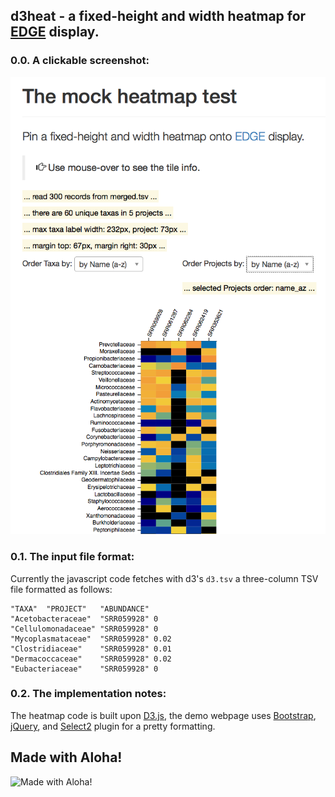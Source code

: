 ## d3heat - a fixed-height and width heatmap for [EDGE](https://bioedge.lanl.gov/edge_ui/) display.

### 0.0. A clickable screenshot:
![A heatmap example](https://raw.githubusercontent.com/seninp-bioinfo/d3heat/master/site/screen01.png)

### 0.1. The input file format:
Currently the javascript code fetches with d3's `d3.tsv` a three-column TSV file formatted as follows:

    "TAXA"	"PROJECT"	"ABUNDANCE"
    "Acetobacteraceae"	"SRR059928"	0
    "Cellulomonadaceae"	"SRR059928"	0
    "Mycoplasmataceae"	"SRR059928"	0.02
    "Clostridiaceae"	"SRR059928"	0.01
    "Dermacoccaceae"	"SRR059928"	0.02
    "Eubacteriaceae"	"SRR059928"	0

### 0.2. The implementation notes:
The heatmap code is built upon [D3.js](https://d3js.org/), the demo webpage uses [Bootstrap](http://getbootstrap.com/), [jQuery](http://jquery.com/), and [Select2](https://select2.github.io/) plugin for a pretty formatting.

## Made with Aloha!
![Made with Aloha!](https://raw.githubusercontent.com/GrammarViz2/grammarviz2_src/master/src/resources/assets/aloha.jpg)
